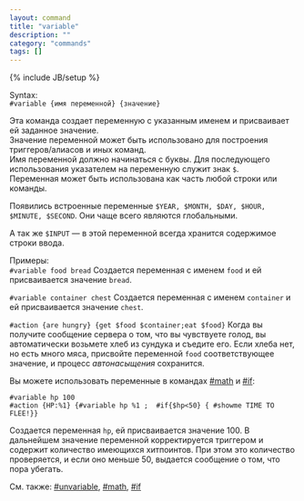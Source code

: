 ```yaml
---
layout: command
title: "variable"
description: ""
category: "commands"
tags: []
---
```

{% include JB/setup %}

Syntax:  
`#variable {имя переменной} {значение}`

Эта команда создает переменную с указанным именем и присваивает ей заданное значение.   
Значение переменной может быть использовано для построения триггеров/алиасов и иных команд.   
Имя переменной должно начинаться с буквы. Для последующего использования указателем на переменную служит знак `$`.   
Переменная может быть использована как часть любой строки или команды.  

Появились встроенные переменные `$YEAR, $MONTH, $DAY, $HOUR, $MINUTE, $SECOND`.
Они чаще всего являются глобальными.

А так же `$INPUT` — в этой переменной всегда хранится содержимое строки ввода.

Примеры:  
`#variable food bread`
Создается переменная с именем `food` и ей присваивается значение `bread`.

`#variable container chest`
Создается переменная с именем `container` и ей присваивается значение `chest`.

`#action {are hungry} {get $food $container;eat $food}` 
Когда вы получите сообщение сервера о том, что вы чувствуете голод, вы автоматически возьмете хлеб из сундука и съедите его. 
Если хлеба нет, но есть много мяса, присвойте переменной `food` соответствующее значение, и процесс _автонасыщения_ сохранится.

Вы можете использовать переменные в командах [#math](#math) и [#if](#if):

    #variable hp 100
    #action {HP:%1} {#variable hp %1 ;  #if{$hp<50} { #showme TIME TO FLEE!}}
    
Создается переменная `hp`, ей присваивается значение 100. 
В дальнейшем значение переменной корректируется триггером и содержит количество имеющихся хитпоинтов. 
При этом это количество проверяется, и если оно меньше 50, выдается сообщение о том, что пора убегать.

См. также: [#unvariable](#unvariable), [#math](#math), [#if](#if)
